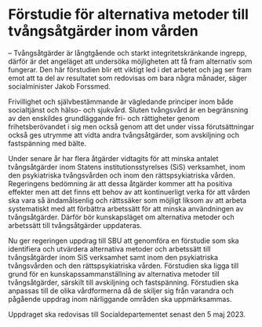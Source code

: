 # Förstudie för alternativa metoder till tvångsåtgärder inom vården

– Tvångsåtgärder är långtgående och starkt integritetskränkande ingrepp, därför är det angeläget att undersöka möjligheten att få fram alternativ som fungerar. Den här förstudien blir ett viktigt led i det arbetet och jag ser fram emot att ta del av resultatet som redovisas om bara några månader, säger socialminister Jakob Forssmed.

Frivillighet och självbestämmande är vägledande principer inom både socialtjänst och hälso\- och sjukvård. Sluten tvångsvård är en begränsning av den enskildes grundläggande fri\- och rättigheter genom frihetsberövandet i sig men också genom att det under vissa förutsättningar också ges utrymme att vidta andra tvångsåtgärder, som avskiljning och fastspänning med bälte.

Under senare år har flera åtgärder vidtagits för att minska antalet tvångsåtgärder inom Statens institutionsstyrelses (SiS) verksamhet, inom den psykiatriska tvångsvården och inom den rättspsykiatriska vården. Regeringens bedömning är att dessa åtgärder kommer att ha positiva effekter men att det finns ett behov av att kontinuerligt verka för att vården ska vara så ändamålsenlig och rättssäker som möjligt liksom av att arbeta systematiskt med att förbättra arbetssätt för att minska användningen av tvångsåtgärder. Därför bör kunskapsläget om alternativa metoder och arbetssätt till tvångsåtgärder uppdateras.

Nu ger regeringen uppdrag till SBU att genomföra en förstudie som ska identifiera och utvärdera alternativa metoder och arbetssätt till tvångsåtgärder inom SiS verksamhet samt inom den psykiatriska tvångsvården och den rättspsykiatriska vården. Förstudien ska ligga till grund för en kunskapssammanställning av alternativa metoder till tvångsåtgärder, särskilt till avskiljning och fastspänning. Förstudien ska anpassas till de olika vårdformerna då de skiljer sig från varandra och pågående uppdrag inom närliggande områden ska uppmärksammas.

Uppdraget ska redovisas till Socialdepartementet senast den 5 maj 2023\.
